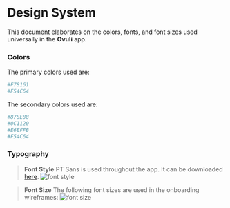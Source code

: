 # Design System

This document elaborates on the colors, fonts, and font sizes used universally in  the **Ovuli** app.

### Colors
The primary colors used are:
```sh
#F78161
#F54C64
```
The secondary colors used are:
```sh
#878E88
#0C1120
#E6EFFB
#F54C64
```

### Typography
> **Font Style** 
PT Sans is used throughout the app. It can be downloaded [here](https://www.fontsquirrel.com/fonts/pt-sans).
![font style](www.github.com/robot-with-feelings/ovuli/fontstyle.png)
 
 
> **Font Size**
 The following font sizes are used in the onboarding wireframes:
 ![font size]('www.github.com/robot-with-feelings/ovuli/fontsize.png')
 